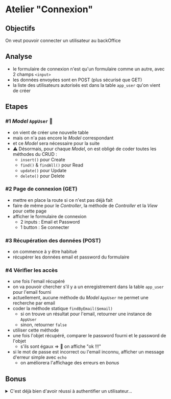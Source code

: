 # Atelier "Connexion"

## Objectifs

On veut pouvoir connecter un utilisateur au backOffice

## Analyse

- le formulaire de connexion n'est qu'un formulaire comme un autre, avec 2 champs `<input>`
- les données envoyées sont en POST (plus sécurisé que GET)
- la liste des utilisateurs autorisés est dans la table `app_user` qu'on vient de créer

## Etapes

### #1 _Model_ `AppUser` :floppy_disk:

- on vient de créer une nouvelle table
- mais on n'a pas encore le _Model_ correspondant
- et ce _Model_ sera nécessaire pour la suite
- :warning: Désormais, pour chaque _Model_, on est obligé de coder toutes les méthodes du CRUD :
  - `insert()` pour Create
  - `find()` & `findAll()` pour Read
  - `update()` pour Update
  - `delete()` pour Delete

### #2 Page de connexion (GET)

- mettre en place la route si ce n'est pas déjà fait
- faire de même pour le _Controller_, la méthode de _Controller_ et la _View_ pour cette page
- afficher le formulaire de connexion
  - 2 inputs : Email et Password
  - 1 button : Se connecter

### #3 Récupération des données (POST)

- on commence à y être habitué
- récupérer les données email et password du formulaire

### #4 Vérifier les accès

- une fois l'email récupéré
- on va pouvoir chercher s'il y a un enregistrement dans la table `app_user` pour l'email fourni
- actuellement, aucune méthode du _Model_ `AppUser` ne permet une recherche par email
- coder la méthode statique `findByEmail($email)`
  - si on trouve un résultat pour l'email, retourner une instance de `AppUser`
  - sinon, retourner `false`
- utiliser cette méthode
- une fois l'objet récupéré, comparer le password fourni et le password de l'objet
  - s'ils sont égaux => :tada: on affiche "ok !!!"
- si le mot de passe est incorrect ou l'email inconnu, afficher un message d'erreur simple avec `echo`
  - on améliorera l'affichage des erreurs en _bonus_

## Bonus

<details><summary>C'est déjà bien d'avoir réussi à authentifier un utilisateur...</summary>

Et dans le [bonus suivant](bonus.md), on veut pouvoir "connecter" l'utilisateur :champagne:

</details>
